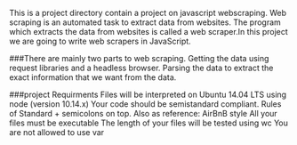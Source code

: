 This is a project directory contain a project on javascript webscraping. Web scraping is an automated task to extract data from websites.
The program which extracts the data from websites is called a web scraper.In this project we are going to write web scrapers in JavaScript.

###There are mainly two parts to web scraping.
Getting the data using request libraries and a headless browser.
Parsing the data to extract the exact information that we want from the data.

###project Requirments
Files will be interpreted on Ubuntu 14.04 LTS using node (version 10.14.x)
Your code should be semistandard compliant. Rules of Standard + semicolons on top. Also as reference: AirBnB style
All your files must be executable
The length of your files will be tested using wc
You are not allowed to use var
